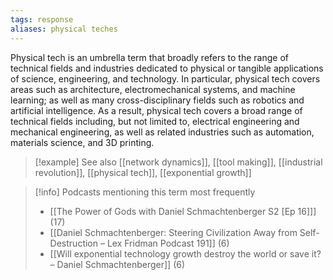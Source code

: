 ```yaml
---
tags: response
aliases: physical teches
---
```


Physical tech is an umbrella term that broadly refers to the range of technical fields and industries dedicated to physical or tangible applications of science, engineering, and technology. In particular, physical tech covers areas such as architecture, electromechanical systems, and machine learning; as well as many cross-disciplinary fields such as robotics and artificial intelligence. As a result, physical tech covers a broad range of technical fields including, but not limited to, electrical engineering and mechanical engineering, as well as related industries such as automation, materials science, and 3D printing.

> [!example] See also
> [[network dynamics]], [[tool making]], [[industrial revolution]], [[physical tech]], [[exponential growth]]

> [!info] Podcasts mentioning this term most frequently
> * [[The Power of Gods with Daniel Schmachtenberger S2 [Ep 16]]] (17)
> * [[Daniel Schmachtenberger: Steering Civilization Away from Self-Destruction – Lex Fridman Podcast 191]] (6)
> * [[Will exponential technology growth destroy the world or save it? – Daniel Schmachtenberger]] (6)